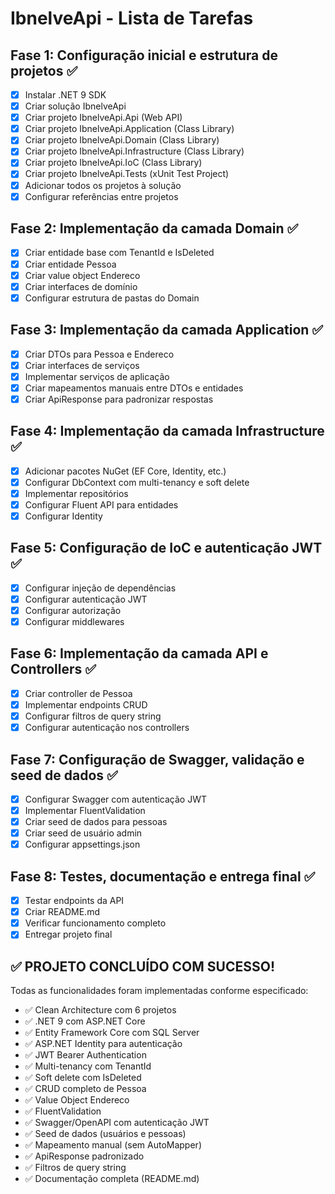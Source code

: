 # IbnelveApi - Lista de Tarefas

## Fase 1: Configuração inicial e estrutura de projetos ✅
- [x] Instalar .NET 9 SDK
- [x] Criar solução IbnelveApi
- [x] Criar projeto IbnelveApi.Api (Web API)
- [x] Criar projeto IbnelveApi.Application (Class Library)
- [x] Criar projeto IbnelveApi.Domain (Class Library)
- [x] Criar projeto IbnelveApi.Infrastructure (Class Library)
- [x] Criar projeto IbnelveApi.IoC (Class Library)
- [x] Criar projeto IbnelveApi.Tests (xUnit Test Project)
- [x] Adicionar todos os projetos à solução
- [x] Configurar referências entre projetos

## Fase 2: Implementação da camada Domain ✅
- [x] Criar entidade base com TenantId e IsDeleted
- [x] Criar entidade Pessoa
- [x] Criar value object Endereco
- [x] Criar interfaces de domínio
- [x] Configurar estrutura de pastas do Domain

## Fase 3: Implementação da camada Application ✅
- [x] Criar DTOs para Pessoa e Endereco
- [x] Criar interfaces de serviços
- [x] Implementar serviços de aplicação
- [x] Criar mapeamentos manuais entre DTOs e entidades
- [x] Criar ApiResponse<T> para padronizar respostas

## Fase 4: Implementação da camada Infrastructure ✅
- [x] Adicionar pacotes NuGet (EF Core, Identity, etc.)
- [x] Configurar DbContext com multi-tenancy e soft delete
- [x] Implementar repositórios
- [x] Configurar Fluent API para entidades
- [x] Configurar Identity

## Fase 5: Configuração de IoC e autenticação JWT ✅
- [x] Configurar injeção de dependências
- [x] Configurar autenticação JWT
- [x] Configurar autorização
- [x] Configurar middlewares

## Fase 6: Implementação da camada API e Controllers ✅
- [x] Criar controller de Pessoa
- [x] Implementar endpoints CRUD
- [x] Configurar filtros de query string
- [x] Configurar autenticação nos controllers

## Fase 7: Configuração de Swagger, validação e seed de dados ✅
- [x] Configurar Swagger com autenticação JWT
- [x] Implementar FluentValidation
- [x] Criar seed de dados para pessoas
- [x] Criar seed de usuário admin
- [x] Configurar appsettings.json

## Fase 8: Testes, documentação e entrega final ✅
- [x] Testar endpoints da API
- [x] Criar README.md
- [x] Verificar funcionamento completo
- [x] Entregar projeto final

## ✅ PROJETO CONCLUÍDO COM SUCESSO!

Todas as funcionalidades foram implementadas conforme especificado:
- ✅ Clean Architecture com 6 projetos
- ✅ .NET 9 com ASP.NET Core
- ✅ Entity Framework Core com SQL Server
- ✅ ASP.NET Identity para autenticação
- ✅ JWT Bearer Authentication
- ✅ Multi-tenancy com TenantId
- ✅ Soft delete com IsDeleted
- ✅ CRUD completo de Pessoa
- ✅ Value Object Endereco
- ✅ FluentValidation
- ✅ Swagger/OpenAPI com autenticação JWT
- ✅ Seed de dados (usuários e pessoas)
- ✅ Mapeamento manual (sem AutoMapper)
- ✅ ApiResponse<T> padronizado
- ✅ Filtros de query string
- ✅ Documentação completa (README.md)

